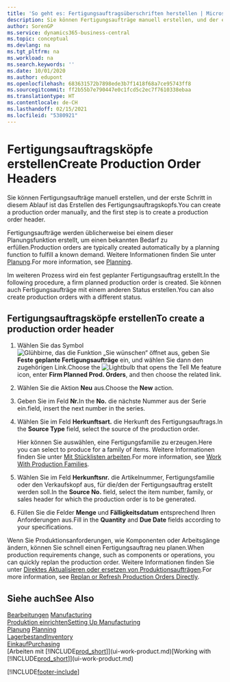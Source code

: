```yaml
---
title: 'So geht es: Fertigungsauftragsüberschriften herstellen | Microsoft Docs'
description: Sie können Fertigungsaufträge manuell erstellen, und der erste Schritt in diesem Ablauf ist das Erstellen des Fertigungsauftragskopfs.
author: SorenGP
ms.service: dynamics365-business-central
ms.topic: conceptual
ms.devlang: na
ms.tgt_pltfrm: na
ms.workload: na
ms.search.keywords: ''
ms.date: 10/01/2020
ms.author: edupont
ms.openlocfilehash: 683631572b7898ede3b7f1418f68a7ce95743ff8
ms.sourcegitcommit: ff2b55b7e790447e0c1fcd5c2ec7f7610338ebaa
ms.translationtype: HT
ms.contentlocale: de-CH
ms.lasthandoff: 02/15/2021
ms.locfileid: "5380921"
---
```

# <a name="create-production-order-headers"></a><span data-ttu-id="c203b-103">Fertigungsauftragsköpfe erstellen</span><span class="sxs-lookup"><span data-stu-id="c203b-103">Create Production Order Headers</span></span>
<span data-ttu-id="c203b-104">Sie können Fertigungsaufträge manuell erstellen, und der erste Schritt in diesem Ablauf ist das Erstellen des Fertigungsauftragskopfs.</span><span class="sxs-lookup"><span data-stu-id="c203b-104">You can create a production order manually, and the first step is to create a production order header.</span></span>

<span data-ttu-id="c203b-105">Fertigungsaufträge werden üblicherweise bei einem dieser Planungsfunktion erstellt, um einen bekannten Bedarf zu erfüllen.</span><span class="sxs-lookup"><span data-stu-id="c203b-105">Production orders are typically created automatically by a planning function to fulfill a known demand.</span></span> <span data-ttu-id="c203b-106">Weitere Informationen finden Sie unter [Planung](production-planning.md).</span><span class="sxs-lookup"><span data-stu-id="c203b-106">For more information, see [Planning](production-planning.md).</span></span>   

<span data-ttu-id="c203b-107">Im weiteren Prozess wird ein fest geplanter Fertigungsauftrag erstellt.</span><span class="sxs-lookup"><span data-stu-id="c203b-107">In the following procedure, a firm planned production order is created.</span></span> <span data-ttu-id="c203b-108">Sie können auch Fertigungsaufträge mit einem anderen Status erstellen.</span><span class="sxs-lookup"><span data-stu-id="c203b-108">You can also create production orders with a different status.</span></span>  

## <a name="to-create-a-production-order-header"></a><span data-ttu-id="c203b-109">Fertigungsauftragsköpfe erstellen</span><span class="sxs-lookup"><span data-stu-id="c203b-109">To create a production order header</span></span>  
1.  <span data-ttu-id="c203b-110">Wählen Sie das Symbol ![Glühbirne, das die Funktion „Sie wünschen“ öffnet](media/ui-search/search_small.png "Tell Me-Funktion") aus, geben Sie **Feste geplante Fertigungsaufträge** ein, und wählen Sie dann den zugehörigen Link.</span><span class="sxs-lookup"><span data-stu-id="c203b-110">Choose the ![Lightbulb that opens the Tell Me feature](media/ui-search/search_small.png "Tell me what you want to do") icon, enter **Firm Planned Prod. Orders**, and then choose the related link.</span></span>  
2.  <span data-ttu-id="c203b-111">Wählen Sie die Aktion **Neu** aus.</span><span class="sxs-lookup"><span data-stu-id="c203b-111">Choose the **New** action.</span></span>  
3.  <span data-ttu-id="c203b-112">Geben Sie im Feld **Nr.**</span><span class="sxs-lookup"><span data-stu-id="c203b-112">In the **No.**</span></span> <span data-ttu-id="c203b-113">die nächste Nummer aus der Serie ein.</span><span class="sxs-lookup"><span data-stu-id="c203b-113">field, insert the next number in the series.</span></span>  
4.  <span data-ttu-id="c203b-114">Wählen Sie im Feld **Herkunftsart.** die Herkunft des Fertigungsauftrags.</span><span class="sxs-lookup"><span data-stu-id="c203b-114">In the **Source Type** field, select the source of the production order.</span></span>

    <span data-ttu-id="c203b-115">Hier können Sie auswählen, eine Fertigungsfamilie zu erzeugen.</span><span class="sxs-lookup"><span data-stu-id="c203b-115">Here you can select to produce for a family of items.</span></span> <span data-ttu-id="c203b-116">Weitere Informationen finden Sie unter [Mit Stücklisten arbeiten](production-how-work-family.md).</span><span class="sxs-lookup"><span data-stu-id="c203b-116">For more information, see [Work With Production Families](production-how-work-family.md).</span></span>
5.  <span data-ttu-id="c203b-117">Wählen Sie im Feld **Herkunftsnr.** die Artikelnummer, Fertigungsfamilie oder den Verkaufskopf aus, für die/den der Fertigungsauftrag erstellt werden soll.</span><span class="sxs-lookup"><span data-stu-id="c203b-117">In the **Source No.** field, select the item number, family, or sales header for which the production order is to be generated.</span></span>  
6.  <span data-ttu-id="c203b-118">Füllen Sie die Felder **Menge** und **Fälligkeitsdatum** entsprechend Ihren Anforderungen aus.</span><span class="sxs-lookup"><span data-stu-id="c203b-118">Fill in the **Quantity** and **Due Date** fields according to your specifications.</span></span>  

<span data-ttu-id="c203b-119">Wenn Sie Produktionsanforderungen, wie Komponenten oder Arbeitsgänge ändern, können Sie schnell  einen Fertigungsauftrag neu planen.</span><span class="sxs-lookup"><span data-stu-id="c203b-119">When production requirements change, such as components or operations, you can quickly replan the production order.</span></span> <span data-ttu-id="c203b-120">Weitere Informationen finden Sie unter [Direktes Aktualisieren oder ersetzen von Produktionsaufträgen](production-how-to-replan-refresh-production-orders.md).</span><span class="sxs-lookup"><span data-stu-id="c203b-120">For more information, see [Replan or Refresh Production Orders Directly](production-how-to-replan-refresh-production-orders.md).</span></span> 

## <a name="see-also"></a><span data-ttu-id="c203b-121">Siehe auch</span><span class="sxs-lookup"><span data-stu-id="c203b-121">See Also</span></span>  
<span data-ttu-id="c203b-122">[Bearbeitungen](production-manage-manufacturing.md)  </span><span class="sxs-lookup"><span data-stu-id="c203b-122">[Manufacturing](production-manage-manufacturing.md)  </span></span>  
[<span data-ttu-id="c203b-123">Produktion einrichten</span><span class="sxs-lookup"><span data-stu-id="c203b-123">Setting Up Manufacturing</span></span>](production-configure-production-processes.md)  
<span data-ttu-id="c203b-124">[Planung](production-planning.md)    </span><span class="sxs-lookup"><span data-stu-id="c203b-124">[Planning](production-planning.md)    </span></span>  
[<span data-ttu-id="c203b-125">Lagerbestand</span><span class="sxs-lookup"><span data-stu-id="c203b-125">Inventory</span></span>](inventory-manage-inventory.md)  
[<span data-ttu-id="c203b-126">Einkauf</span><span class="sxs-lookup"><span data-stu-id="c203b-126">Purchasing</span></span>](purchasing-manage-purchasing.md)  
<span data-ttu-id="c203b-127">[Arbeiten mit [!INCLUDE[prod_short](includes/prod_short.md)]](ui-work-product.md)</span><span class="sxs-lookup"><span data-stu-id="c203b-127">[Working with [!INCLUDE[prod_short](includes/prod_short.md)]](ui-work-product.md)</span></span>


[!INCLUDE[footer-include](includes/footer-banner.md)]